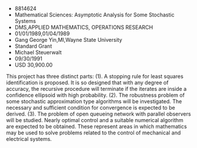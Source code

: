 
* 8814624
* Mathematical Sciences: Asymptotic Analysis for Some Stochastic Systems
* DMS,APPLIED MATHEMATICS, OPERATIONS RESEARCH
* 01/01/1989,01/04/1989
* Gang George Yin,MI,Wayne State University
* Standard Grant
* Michael Steuerwalt
* 09/30/1991
* USD 30,900.00

This project has three distinct parts: (1). A stopping rule for least squares
identification is proposed. It is so designed that with any degree of accuracy,
the recursive procedure will terminate if the iterates are inside a confidence
ellipsoid with high probability. (2). The robustness problem of some stochastic
approximation type algorithms will be investigated. The necessary and sufficient
condition for convergence is expected to be derived. (3). The problem of open
queueing network with parallel observers will be studied. Nearly optimal control
and a suitable numerical algorithm are expected to be obtained. These represent
areas in which mathematics may be used to solve problems related to the control
of mechanical and electrical systems.
